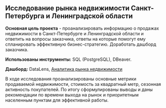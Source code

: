 <div> 

## Исследование рынка недвижимости Санкт-Петербурга и Ленинградской области
  
**Основная цель проекта** - проанализировать информацию о продажах недвижимости в Санкт-Петербурге и Ленинградской области и ответить на вопросы заказчика, ответы на которые помогут ему спланировать эффективную бизнес-стратегию. Доработать дашборд заказчика.

**Использованы инструменты:** SQL (PostgreSQL), DBeaver.

**Дашборд:** DataLens, [Аналитика рынка недвижимости](https://datalens.yandex/fzqxvz6xxfva1)

В ходе исследования проанализированы основные метрики продаваемой недвижимости, стоимость за квадратный метр, сезонная активность покупателей. По итогу сформулированы выводы и даны рекомендации по времени выхода на рынок и приоритетным населенным пунктам для эффективной работы. </div>

